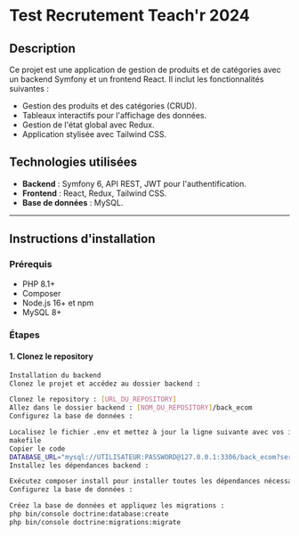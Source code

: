 # Test Recrutement Teach'r 2024

## Description
Ce projet est une application de gestion de produits et de catégories avec un backend Symfony et un frontend React. Il inclut les fonctionnalités suivantes :
- Gestion des produits et des catégories (CRUD).
- Tableaux interactifs pour l'affichage des données.
- Gestion de l'état global avec Redux.
- Application stylisée avec Tailwind CSS.

## Technologies utilisées
- **Backend** : Symfony 6, API REST, JWT pour l'authentification.
- **Frontend** : React, Redux, Tailwind CSS.
- **Base de données** : MySQL.

---

## Instructions d'installation

### **Prérequis**
- PHP 8.1+
- Composer
- Node.js 16+ et npm
- MySQL 8+

### **Étapes**

#### 1. Clonez le repository
```bash
Installation du backend
Clonez le projet et accédez au dossier backend :

Clonez le repository : [URL_DU_REPOSITORY]
Allez dans le dossier backend : [NOM_DU_REPOSITORY]/back_ecom
Configurez la base de données :

Localisez le fichier .env et mettez à jour la ligne suivante avec vos informations MySQL :
makefile
Copier le code
DATABASE_URL="mysql://UTILISATEUR:PASSWORD@127.0.0.1:3306/back_ecom?serverVersion=8.0"
Installez les dépendances backend :

Exécutez composer install pour installer toutes les dépendances nécessaires.
Configurez la base de données :

Créez la base de données et appliquez les migrations :
php bin/console doctrine:database:create
php bin/console doctrine:migrations:migrate
